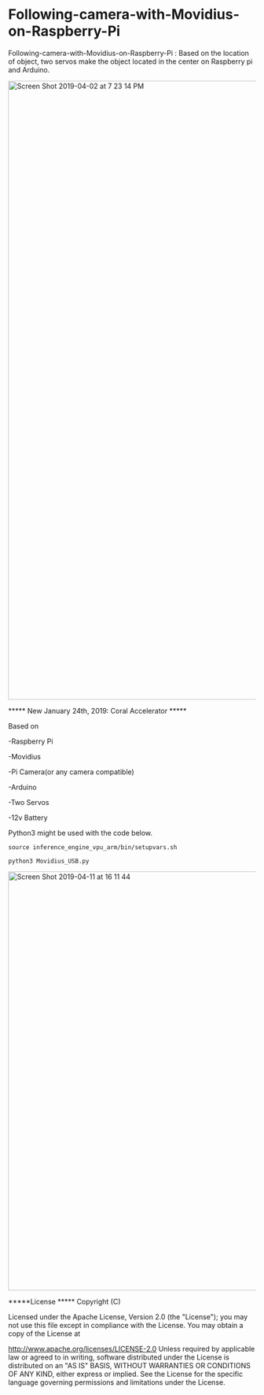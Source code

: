 # Following-camera-with-Movidius-on-Raspberry-Pi

Following-camera-with-Movidius-on-Raspberry-Pi : Based on the location of object, two servos make the object located in the center on Raspberry pi and Arduino. 


<img width="1257" alt="Screen Shot 2019-04-02 at 7 23 14 PM" src="https://user-images.githubusercontent.com/42028366/55395593-ca4f2180-557c-11e9-9957-1a5d193f1616.png">

***** New January 24th, 2019: Coral Accelerator *****

Based on

-Raspberry Pi

-Movidius

-Pi Camera(or any camera compatible)

-Arduino

-Two Servos

-12v Battery

Python3 might be used with the code below.

`source inference_engine_vpu_arm/bin/setupvars.sh`

`python3 Movidius_USB.py`

<img width="851" alt="Screen Shot 2019-04-11 at 16 11 44" src="https://user-images.githubusercontent.com/42028366/55940522-429f9c00-5c7b-11e9-9317-16959a022f6c.png">

*****License ***** Copyright (C)

Licensed under the Apache License, Version 2.0 (the "License"); you may not use this file except in compliance with the License. You may obtain a copy of the License at

   http://www.apache.org/licenses/LICENSE-2.0
Unless required by applicable law or agreed to in writing, software distributed under the License is distributed on an "AS IS" BASIS, WITHOUT WARRANTIES OR CONDITIONS OF ANY KIND, either express or implied. See the License for the specific language governing permissions and limitations under the License.

